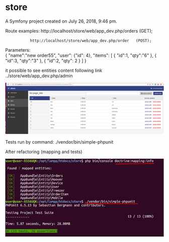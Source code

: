 store
=====

A Symfony project created on July 26, 2018, 9:46 pm.

Route examples: http://localhost/store/web/app_dev.php/orders  (GET);

               http://localhost/store/web/app_dev.php/order   (POST); 
Parameters:   
{
  "name":"new order55",
  "user": {"id": 4},
  "items": [
    { "id":1, "qty":"6" },
    { "id":3, "qty":"3" },
    { "id":2, "qty": 2 }
  ]
}

it possible to see entities content following link  ../store/web/app_dev.php/admin

![alt text](https://github.com/abudu1985/store/blob/master/web/images/Selection_002.png)

Tests run by command:  ./vendor/bin/simple-phpunit

After refactoring (mapping and tests)

![alt text](https://github.com/abudu1985/store/blob/master/web/images/Selection_004.png)
